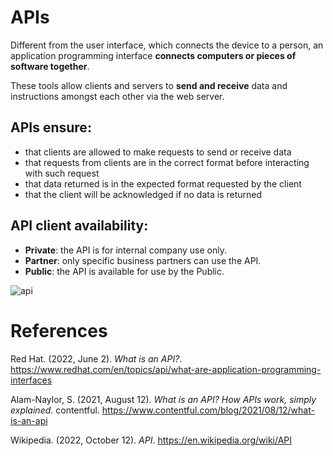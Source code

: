 # APIs

Different from the user interface, which connects the device to a person, an application programming interface **connects computers or pieces of software together**. 

These tools allow clients and servers to **send and receive** data and instructions amongst each other via the web server. 

## APIs ensure: 
- that clients are allowed to make requests to send or receive data 
- that requests from clients are in the correct format before interacting with such request 
- that data returned is in the expected format requested by the client 
- that the client will be acknowledged if no data is returned 

## API client availability: 
- **Private**: the API is for internal company use only. 
- **Partner**: only specific business partners can use the API. 
- **Public**: the API is available for use by the Public. 

![api](https://user-images.githubusercontent.com/109105989/197367683-b06894f3-8ebf-4896-a140-5db257b27250.png)

# References 
Red Hat. (2022, June 2). *What is an API?*. <https://www.redhat.com/en/topics/api/what-are-application-programming-interfaces> 

Alam-Naylor, S. (2021, August 12). *What is an API? How APIs work, simply explained*. contentful. <https://www.contentful.com/blog/2021/08/12/what-is-an-api> 

Wikipedia. (2022, October 12). *API*. <https://en.wikipedia.org/wiki/API>

